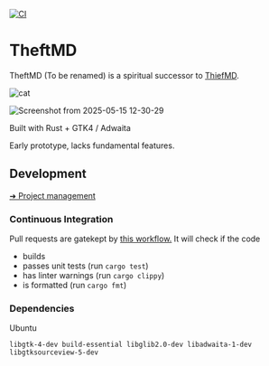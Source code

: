 [![CI](https://github.com/sevonj/theftmd/actions/workflows/ci.yml/badge.svg)](https://github.com/sevonj/theftmd/actions/workflows/ci.yml)

# TheftMD

TheftMD (To be renamed) is a spiritual successor to [ThiefMD](https://github.com/kmwallio/ThiefMD/).

![cat](https://github.com/user-attachments/assets/eae2e847-a4c3-4cbf-a829-03480cdb266b)

![Screenshot from 2025-05-15 12-30-29](https://github.com/user-attachments/assets/fdfbb3cb-af6f-4109-b4d9-0d001960f983)

Built with Rust + GTK4 / Adwaita 

Early prototype, lacks fundamental features.

## Development

[➜ Project management](https://github.com/users/sevonj/projects/20)

### Continuous Integration

Pull requests are gatekept by [this workflow.](https://github.com/sevonj/theftmd/blob/master/.github/workflows/rust.yml) It will check if the code

- builds
- passes unit tests (run `cargo test`)
- has linter warnings (run `cargo clippy`)
- is formatted (run `cargo fmt`)

### Dependencies

Ubuntu

```
libgtk-4-dev build-essential libglib2.0-dev libadwaita-1-dev libgtksourceview-5-dev
```

